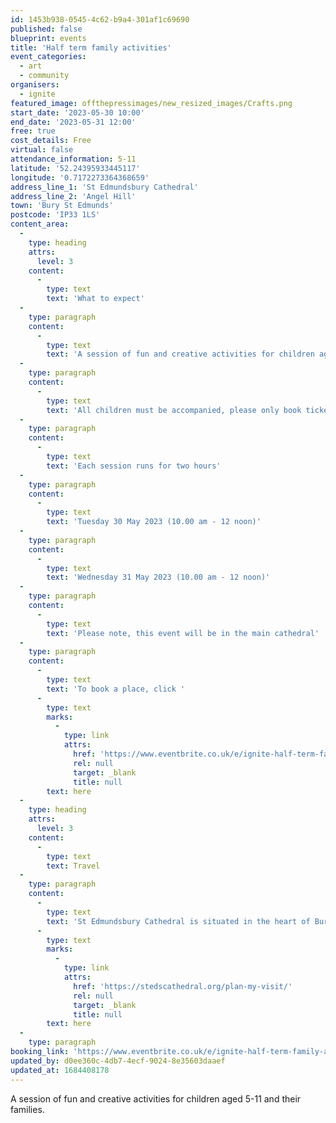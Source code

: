 ```yaml
---
id: 1453b938-0545-4c62-b9a4-301af1c69690
published: false
blueprint: events
title: 'Half term family activities'
event_categories:
  - art
  - community
organisers:
  - ignite
featured_image: offthepressimages/new_resized_images/Crafts.png
start_date: '2023-05-30 10:00'
end_date: '2023-05-31 12:00'
free: true
cost_details: Free
virtual: false
attendance_information: 5-11
latitude: '52.24395933445117'
longitude: '0.7172273364368659'
address_line_1: 'St Edmundsbury Cathedral'
address_line_2: 'Angel Hill'
town: 'Bury St Edmunds'
postcode: 'IP33 1LS'
content_area:
  -
    type: heading
    attrs:
      level: 3
    content:
      -
        type: text
        text: 'What to expect'
  -
    type: paragraph
    content:
      -
        type: text
        text: 'A session of fun and creative activities for children aged 5-11 and their families.'
  -
    type: paragraph
    content:
      -
        type: text
        text: 'All children must be accompanied, please only book tickets for the children attending. Arrival is flexible.'
  -
    type: paragraph
    content:
      -
        type: text
        text: 'Each session runs for two hours'
  -
    type: paragraph
    content:
      -
        type: text
        text: 'T﻿uesday 30 May 2023 (10.00 am - 12 noon)'
  -
    type: paragraph
    content:
      -
        type: text
        text: 'W﻿ednesday 31 May 2023 (10.00 am - 12 noon)'
  -
    type: paragraph
    content:
      -
        type: text
        text: 'P﻿lease note, this event will be in the main cathedral'
  -
    type: paragraph
    content:
      -
        type: text
        text: 'To book a place, click '
      -
        type: text
        marks:
          -
            type: link
            attrs:
              href: 'https://www.eventbrite.co.uk/e/ignite-half-term-family-activities-2023-tickets-626112388007'
              rel: null
              target: _blank
              title: null
        text: here
  -
    type: heading
    attrs:
      level: 3
    content:
      -
        type: text
        text: Travel
  -
    type: paragraph
    content:
      -
        type: text
        text: 'St Edmundsbury Cathedral is situated in the heart of Bury St Edmunds. For details on how to get there by bike, train or car, click '
      -
        type: text
        marks:
          -
            type: link
            attrs:
              href: 'https://stedscathedral.org/plan-my-visit/'
              rel: null
              target: _blank
              title: null
        text: here
  -
    type: paragraph
booking_link: 'https://www.eventbrite.co.uk/e/ignite-half-term-family-activities-2023-tickets-626112388007'
updated_by: d0ee360c-4db7-4ecf-9024-8e35603daaef
updated_at: 1684408178
---
```

A session of fun and creative activities for children aged 5-11 and their families.